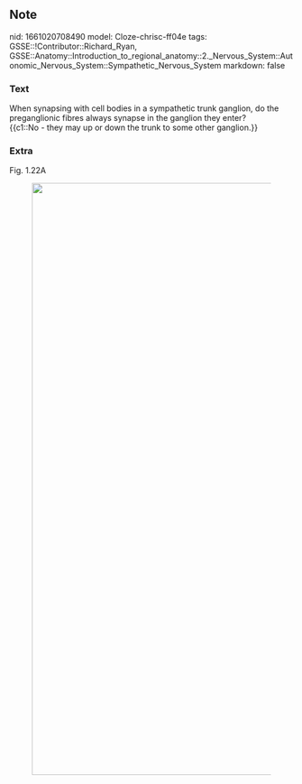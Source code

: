 ## Note
nid: 1661020708490
model: Cloze-chrisc-ff04e
tags: GSSE::!Contributor::Richard_Ryan, GSSE::Anatomy::Introduction_to_regional_anatomy::2._Nervous_System::Autonomic_Nervous_System::Sympathetic_Nervous_System
markdown: false

### Text
<div class="toggle">
  When synapsing with cell bodies in a sympathetic trunk ganglion,
  do the preganglionic fibres always synapse in the ganglion they
  enter?
</div>
<div class="toggle">
  {{c1::No - they may up or down the trunk to some other
  ganglion.}}
</div>

### Extra
<p id="7ff4338f-a8e2-465a-90c2-fbddd135e6a8" class="">Fig. 1.22A
<figure id="d0ff60dc-d574-44ac-8ba4-a9f37f8d1138" class="image">
  <a href= 
  "Sympathetic%20Nervous%20System%20c5175d8682a748a0b949604645b5a338/Untitled%201.png">
  <img style="width:1050px" src= 
  "a2d0d217825c406d7eb7236ca7ca8fbad70aadd3.png"></a>
</figure>

